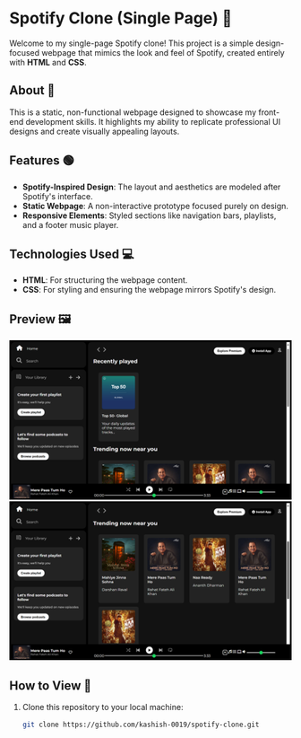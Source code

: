 # Spotify Clone (Single Page) 🎨

Welcome to my single-page Spotify clone! This project is a simple design-focused webpage that mimics the look and feel of Spotify, created entirely with **HTML** and **CSS**.

## About 📖

This is a static, non-functional webpage designed to showcase my front-end development skills. It highlights my ability to replicate professional UI designs and create visually appealing layouts.

## Features 🟢

- **Spotify-Inspired Design**: The layout and aesthetics are modeled after Spotify's interface.
- **Static Webpage**: A non-interactive prototype focused purely on design.
- **Responsive Elements**: Styled sections like navigation bars, playlists, and a footer music player.

## Technologies Used 💻

- **HTML**: For structuring the webpage content.
- **CSS**: For styling and ensuring the webpage mirrors Spotify's design.

## Preview 🖼️

![Spotify Clone Preview](./images/Screenshot1.png)
![Spotify Clone Preview](./images/Screenshot2.png)

## How to View 🚀

1. Clone this repository to your local machine:
   ```bash
   git clone https://github.com/kashish-0019/spotify-clone.git
